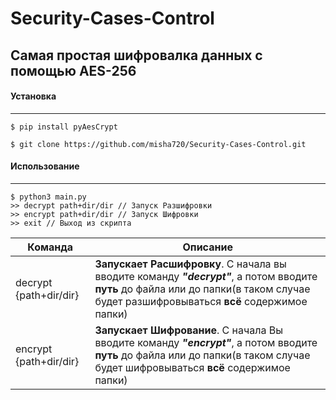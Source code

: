 # Security-Cases-Control
## Самая простая шифровалка данных с помощью AES-256
#### Установка
---
```
$ pip install pyAesCrypt

$ git clone https://github.com/misha720/Security-Cases-Control.git
```

#### Использование
---
```
$ python3 main.py
>> decrypt path+dir/dir // Запуск Разшифровки
>> encrypt path+dir/dir // Запуск Шифровки
>> exit // Выход из скрипта
```
|Команда|Описание|
|--|--|
|decrypt {path+dir/dir}|__Запускает Расшифровку__. С начала вы вводите команду ___"decrypt"___, а потом вводите __путь__ до файла или до папки(в таком случае будет разшифровываться __всё__ содержимое папки)|
|encrypt {path+dir/dir}|__Запускает Шифрование__. С начала Вы вводите команду ___"encrypt"___, а потом вводите __путь__ до файла или до папки(в таком случае будет шифровываться __всё__ содержимое папки)|
